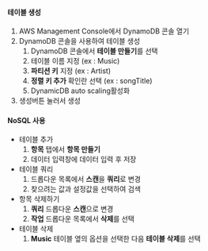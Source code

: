 



#### 테이블 생성

1. AWS Management Console에서 DynamoDB 콘솔 열기
2. DynamoDB 콘솔을 사용하여 테이블 생성
   1. DynamoDB 콘솔에서 **테이블 만들기**를 선택
   2. 테이블 이름 지정 (ex : Music)
   3. **파티션 키** 지정 (ex : Artist)
   4. **정렬 키 추가** 확인란 선택 (ex : songTitle)
   5. DynamicDB auto scaling활성화
3. 생성버튼 눌러서 생성



#### NoSQL 사용

* 테이블 추가
  1. **항목** 탭에서 **항목 만들기**
  2. 데이터 입력창에 데이터 입력 후 저장
* 테이블 쿼리
  1. 드롭다운 목록에서 **스캔**을 **쿼리**로 변경
  2. 찾으려는 값과 설정값을 선택하여 검색
* 항목 삭제하기
  1. **쿼리** 드롭다운 **스캔**으로 변경
  2.  **작업** 드롭다운 목록에서 **삭제**를 선택
* 테이블 삭제
  1.  **Music** 테이블 옆의 옵션을 선택한 다음 **테이블 삭제**를 선택

